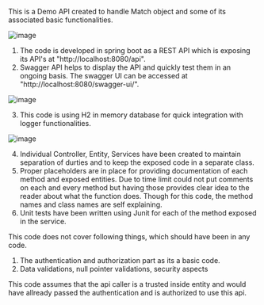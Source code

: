 This is a Demo API created to handle Match object and some of its associated basic functionalities.

![image](https://user-images.githubusercontent.com/115825104/196260152-31007322-2edb-4db8-a9ef-4fdb39665104.png)

1. The code is developed in spring boot as a REST API which is exposing its API's at "http://localhost:8080/api".
2. Swagger API helps to display the API and quickly test them in an ongoing basis. The swagger UI can be accessed at "http://localhost:8080/swagger-ui/".

![image](https://user-images.githubusercontent.com/115825104/196259651-bffcea97-acdd-46dc-b6fa-122bd1d70977.png)

3. This code is using H2 in memory database for quick integration with logger functionalities.

![image](https://user-images.githubusercontent.com/115825104/196259909-8541b70c-6e5b-4710-9baf-9ab04da0ce3b.png)

4. Individual Controller, Entity, Services have been created to maintain separation of durties and to keep the exposed code in a separate class.
5. Proper placeholders are in place for providing documentation of each method and exposed entities. Due to time limit could not put comments on each and every method but having those provides clear idea to the reader about what the function does. Though for this code, the method names and class names are self explaining.
6. Unit tests have been written using Junit for each of the method exposed in the service.

This code does not cover following things, which should have been in any code.
1. The authentication and authorization part as its a basic code.
2. Data validations, null pointer validations, security aspects

This code assumes that the api caller is a trusted inside entity and would have allready passed the authentication and is authorized to use this api.
